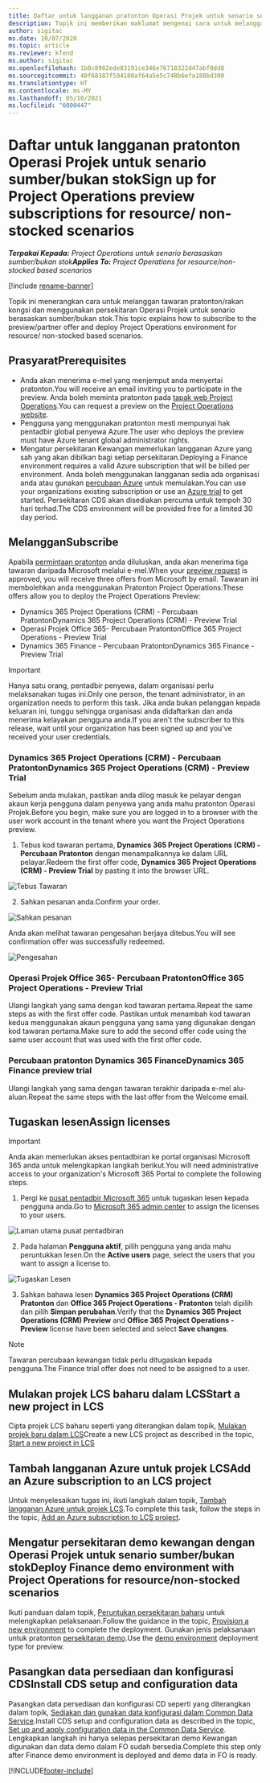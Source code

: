 ```yaml
---
title: Daftar untuk langganan pratonton Operasi Projek untuk senario sumber/bukan stok
description: Topik ini memberikan maklumat mengenai cara untuk melanggan dan menggunakan Operasi Projek untuk senario berasaskan sumber/bukan stok.
author: sigitac
ms.date: 10/07/2020
ms.topic: article
ms.reviewer: kfend
ms.author: sigitac
ms.openlocfilehash: 1b8c8982ede83191ce346e76718322d47abf0dd8
ms.sourcegitcommit: 40f68387f594180af64a5e5c748b6efa188bd300
ms.translationtype: HT
ms.contentlocale: ms-MY
ms.lasthandoff: 05/10/2021
ms.locfileid: "6000447"
---
```

# <a name="sign-up-for-project-operations-preview-subscriptions-for-resource-non-stocked-scenarios"></a><span data-ttu-id="3b1c2-103">Daftar untuk langganan pratonton Operasi Projek untuk senario sumber/bukan stok</span><span class="sxs-lookup"><span data-stu-id="3b1c2-103">Sign up for Project Operations preview subscriptions for resource/ non-stocked scenarios</span></span>

<span data-ttu-id="3b1c2-104">_**Terpakai Kepada:** Project Operations untuk senario berasaskan sumber/bukan stok_</span><span class="sxs-lookup"><span data-stu-id="3b1c2-104">_**Applies To:** Project Operations for resource/non-stocked based scenarios_</span></span>

[!include [rename-banner](~/includes/cc-data-platform-banner.md)]

<span data-ttu-id="3b1c2-105">Topik ini menerangkan cara untuk melanggan tawaran pratonton/rakan kongsi dan menggunakan persekitaran Operasi Projek untuk senario berasaskan sumber/bukan stok.</span><span class="sxs-lookup"><span data-stu-id="3b1c2-105">This topic explains how to subscribe to the preview/partner offer and deploy Project Operations environment for resource/ non-stocked based scenarios.</span></span>

## <a name="prerequisites"></a><span data-ttu-id="3b1c2-106">Prasyarat</span><span class="sxs-lookup"><span data-stu-id="3b1c2-106">Prerequisites</span></span>

- <span data-ttu-id="3b1c2-107">Anda akan menerima e-mel yang menjemput anda menyertai pratonton.</span><span class="sxs-lookup"><span data-stu-id="3b1c2-107">You will receive an email inviting you to participate in the preview.</span></span> <span data-ttu-id="3b1c2-108">Anda boleh meminta pratonton pada [tapak web Project Operations](https://dynamics.microsoft.com/en-us/project-operations/overview/).</span><span class="sxs-lookup"><span data-stu-id="3b1c2-108">You can request a preview on the [Project Operations website](https://dynamics.microsoft.com/en-us/project-operations/overview/).</span></span>
- <span data-ttu-id="3b1c2-109">Pengguna yang menggunakan pratonton mesti mempunyai hak pentadbir global penyewa Azure.</span><span class="sxs-lookup"><span data-stu-id="3b1c2-109">The user who deploys the preview must have Azure tenant global administrator rights.</span></span>
- <span data-ttu-id="3b1c2-110">Mengatur persekitaran Kewangan memerlukan langganan Azure yang sah yang akan dibilkan bagi setiap persekitaran.</span><span class="sxs-lookup"><span data-stu-id="3b1c2-110">Deploying a Finance environment requires a valid Azure subscription that will be billed per environment.</span></span> <span data-ttu-id="3b1c2-111">Anda boleh menggunakan langganan sedia ada organisasi anda atau gunakan [percubaan Azure](https://azure.microsoft.com/en-us/free/) untuk memulakan.</span><span class="sxs-lookup"><span data-stu-id="3b1c2-111">You can use your organizations existing subscription or use an [Azure trial](https://azure.microsoft.com/en-us/free/) to get started.</span></span> <span data-ttu-id="3b1c2-112">Persekitaran CDS akan disediakan percuma untuk tempoh 30 hari terhad.</span><span class="sxs-lookup"><span data-stu-id="3b1c2-112">The CDS environment will be provided free for a limited 30 day period.</span></span>

## <a name="subscribe"></a><span data-ttu-id="3b1c2-113">Melanggan</span><span class="sxs-lookup"><span data-stu-id="3b1c2-113">Subscribe</span></span>

<span data-ttu-id="3b1c2-114">Apabila [permintaan pratonton](https://forms.office.com/FormsPro/Pages/ResponsePage.aspx?id=v4j5cvGGr0GRqy180BHbR56j8lZs0FdAvwT75_WNFyxUMkRDV1NYQU5TNjE2VjhKOVBUNVg2R0s1NC4u) anda diluluskan, anda akan menerima tiga tawaran daripada Microsoft melalui e-mel.</span><span class="sxs-lookup"><span data-stu-id="3b1c2-114">When your [preview request](https://forms.office.com/FormsPro/Pages/ResponsePage.aspx?id=v4j5cvGGr0GRqy180BHbR56j8lZs0FdAvwT75_WNFyxUMkRDV1NYQU5TNjE2VjhKOVBUNVg2R0s1NC4u) is approved, you will receive three offers from Microsoft by email.</span></span> <span data-ttu-id="3b1c2-115">Tawaran ini membolehkan anda menggunakan Pratonton Project Operations:</span><span class="sxs-lookup"><span data-stu-id="3b1c2-115">These offers allow you to deploy the Project Operations Preview:</span></span>

- <span data-ttu-id="3b1c2-116">Dynamics 365 Project Operations (CRM) - Percubaan Pratonton</span><span class="sxs-lookup"><span data-stu-id="3b1c2-116">Dynamics 365 Project Operations (CRM) - Preview Trial</span></span>
- <span data-ttu-id="3b1c2-117">Operasi Projek Office 365- Percubaan Pratonton</span><span class="sxs-lookup"><span data-stu-id="3b1c2-117">Office 365 Project Operations - Preview Trial</span></span>
- <span data-ttu-id="3b1c2-118">Dynamics 365 Finance - Percubaan Pratonton</span><span class="sxs-lookup"><span data-stu-id="3b1c2-118">Dynamics 365 Finance - Preview Trial</span></span>

> [!IMPORTANT]
> <span data-ttu-id="3b1c2-119">Hanya satu orang, pentadbir penyewa, dalam organisasi perlu melaksanakan tugas ini.</span><span class="sxs-lookup"><span data-stu-id="3b1c2-119">Only one person, the tenant administrator, in an organization needs to perform this task.</span></span> <span data-ttu-id="3b1c2-120">Jika anda bukan pelanggan kepada keluaran ini, tunggu sehingga organisasi anda didaftarkan dan anda menerima kelayakan pengguna anda.</span><span class="sxs-lookup"><span data-stu-id="3b1c2-120">If you aren't the subscriber to this release, wait until your organization has been signed up and you've received your user credentials.</span></span>

### <a name="dynamics-365-project-operations-crm---preview-trial"></a><span data-ttu-id="3b1c2-121">Dynamics 365 Project Operations (CRM) - Percubaan Pratonton</span><span class="sxs-lookup"><span data-stu-id="3b1c2-121">Dynamics 365 Project Operations (CRM) - Preview Trial</span></span> 

<span data-ttu-id="3b1c2-122">Sebelum anda mulakan, pastikan anda dilog masuk ke pelayar dengan akaun kerja pengguna dalam penyewa yang anda mahu pratonton Operasi Projek.</span><span class="sxs-lookup"><span data-stu-id="3b1c2-122">Before you begin, make sure you are logged in to a browser with the user work account in the tenant where you want the Project Operations preview.</span></span>

1. <span data-ttu-id="3b1c2-123">Tebus kod tawaran pertama, **Dynamics 365 Project Operations (CRM) - Percubaan Pratonton** dengan menampalkannya ke dalam URL pelayar.</span><span class="sxs-lookup"><span data-stu-id="3b1c2-123">Redeem the first offer code, **Dynamics 365 Project Operations (CRM) - Preview Trial** by pasting it into the browser URL.</span></span>

![Tebus Tawaran](./media/16RedeemFirstOfferNew.png)

2. <span data-ttu-id="3b1c2-125">Sahkan pesanan anda.</span><span class="sxs-lookup"><span data-stu-id="3b1c2-125">Confirm your order.</span></span>

![Sahkan pesanan](./media/17ConfirmOrderNew.png)

<span data-ttu-id="3b1c2-127">Anda akan melihat tawaran pengesahan berjaya ditebus.</span><span class="sxs-lookup"><span data-stu-id="3b1c2-127">You will see confirmation offer was successfully redeemed.</span></span>

![Pengesahan](./media/18OrderConfirmationNew.png)

### <a name="office-365-project-operations---preview-trial"></a><span data-ttu-id="3b1c2-129">Operasi Projek Office 365- Percubaan Pratonton</span><span class="sxs-lookup"><span data-stu-id="3b1c2-129">Office 365 Project Operations - Preview Trial</span></span>

<span data-ttu-id="3b1c2-130">Ulangi langkah yang sama dengan kod tawaran pertama.</span><span class="sxs-lookup"><span data-stu-id="3b1c2-130">Repeat the same steps as with the first offer code.</span></span> <span data-ttu-id="3b1c2-131">Pastikan untuk menambah kod tawaran kedua menggunakan akaun pengguna yang sama yang digunakan dengan kod tawaran pertama.</span><span class="sxs-lookup"><span data-stu-id="3b1c2-131">Make sure to add the second offer code using the same user account that was used with the first offer code.</span></span>

### <a name="dynamics-365-finance-preview-trial"></a><span data-ttu-id="3b1c2-132">Percubaan pratonton Dynamics 365 Finance</span><span class="sxs-lookup"><span data-stu-id="3b1c2-132">Dynamics 365 Finance preview trial</span></span>

<span data-ttu-id="3b1c2-133">Ulangi langkah yang sama dengan tawaran terakhir daripada e-mel alu-aluan.</span><span class="sxs-lookup"><span data-stu-id="3b1c2-133">Repeat the same steps with the last offer from the Welcome email.</span></span>

## <a name="assign-licenses"></a><span data-ttu-id="3b1c2-134">Tugaskan lesen</span><span class="sxs-lookup"><span data-stu-id="3b1c2-134">Assign licenses</span></span>

> [!IMPORTANT]
> <span data-ttu-id="3b1c2-135">Anda akan memerlukan akses pentadbiran ke portal organisasi Microsoft 365 anda untuk melengkapkan langkah berikut.</span><span class="sxs-lookup"><span data-stu-id="3b1c2-135">You will need administrative access to your organization's Microsoft 365 Portal to complete the following steps.</span></span>

1. <span data-ttu-id="3b1c2-136">Pergi ke [pusat pentadbir Microsoft 365](https://portal.office.com/) untuk tugaskan lesen kepada pengguna anda.</span><span class="sxs-lookup"><span data-stu-id="3b1c2-136">Go to [Microsoft 365 admin center](https://portal.office.com/) to assign the licenses to your users.</span></span>

![Laman utama pusat pentadbiran](./media/14AdminPortal.png)

2. <span data-ttu-id="3b1c2-138">Pada halaman **Pengguna aktif**, pilih pengguna yang anda mahu peruntukkan lesen.</span><span class="sxs-lookup"><span data-stu-id="3b1c2-138">On the **Active users** page, select the users that you want to assign a license to.</span></span>

![Tugaskan Lesen](./media/15AssignLicenses.png)

3. <span data-ttu-id="3b1c2-140">Sahkan bahawa lesen **Dynamics 365 Project Operations (CRM) Pratonton** dan **Office 365 Project Operations - Pratonton** telah dipilih dan pilih **Simpan perubahan**.</span><span class="sxs-lookup"><span data-stu-id="3b1c2-140">Verify that the **Dynamics 365 Project Operations (CRM) Preview** and **Office 365 Project Operations - Preview** license have been selected and select **Save changes**.</span></span>

> [!NOTE]
> <span data-ttu-id="3b1c2-141">Tawaran percubaan kewangan tidak perlu ditugaskan kepada pengguna.</span><span class="sxs-lookup"><span data-stu-id="3b1c2-141">The Finance trial offer does not need to be assigned to a user.</span></span>

## <a name="start-a-new-project-in-lcs"></a><span data-ttu-id="3b1c2-142">Mulakan projek LCS baharu dalam LCS</span><span class="sxs-lookup"><span data-stu-id="3b1c2-142">Start a new project in LCS</span></span>

<span data-ttu-id="3b1c2-143">Cipta projek LCS baharu seperti yang diterangkan dalam topik, [Mulakan projek baru dalam LCS](create-lcs-project.md)</span><span class="sxs-lookup"><span data-stu-id="3b1c2-143">Create a new LCS project as described in the topic, [Start a new project in LCS](create-lcs-project.md)</span></span>

## <a name="add-an-azure-subscription-to-an-lcs-project"></a><span data-ttu-id="3b1c2-144">Tambah langganan Azure untuk projek LCS</span><span class="sxs-lookup"><span data-stu-id="3b1c2-144">Add an Azure subscription to an LCS project</span></span>

<span data-ttu-id="3b1c2-145">Untuk menyelesaikan tugas ini, ikuti langkah dalam topik, [Tambah langganan Azure untuk projek LCS](resource-add-azure-subscription-lcs-project.md).</span><span class="sxs-lookup"><span data-stu-id="3b1c2-145">To complete this task, follow the steps in the topic, [Add an Azure subscription to LCS project](resource-add-azure-subscription-lcs-project.md).</span></span>

## <a name="deploy-finance-demo-environment-with-project-operations-for-resourcenon-stocked-scenarios"></a><span data-ttu-id="3b1c2-146">Mengatur persekitaran demo kewangan dengan Operasi Projek untuk senario sumber/bukan stok</span><span class="sxs-lookup"><span data-stu-id="3b1c2-146">Deploy Finance demo environment with Project Operations for resource/non-stocked scenarios</span></span>

<span data-ttu-id="3b1c2-147">Ikuti panduan dalam topik, [Peruntukan persekitaran baharu](resource-provision-new-environment.md) untuk melengkapkan pelaksanaan.</span><span class="sxs-lookup"><span data-stu-id="3b1c2-147">Follow the guidance in the topic, [Provision a new environment](resource-provision-new-environment.md) to complete the deployment.</span></span> <span data-ttu-id="3b1c2-148">Gunakan jenis pelaksanaan untuk pratonton [persekitaran demo](/dynamics365/fin-ops-core/dev-itpro/deployment/deploy-demo-environment).</span><span class="sxs-lookup"><span data-stu-id="3b1c2-148">Use the [demo environment](/dynamics365/fin-ops-core/dev-itpro/deployment/deploy-demo-environment) deployment type for preview.</span></span> 

## <a name="install-cds-setup-and-configuration-data"></a><span data-ttu-id="3b1c2-149">Pasangkan data persediaan dan konfigurasi CDS</span><span class="sxs-lookup"><span data-stu-id="3b1c2-149">Install CDS setup and configuration data</span></span>

<span data-ttu-id="3b1c2-150">Pasangkan data persediaan dan konfigurasi CD seperti yang diterangkan dalam topik, [Sediakan dan gunakan data konfigurasi dalam Common Data Service](resource-apply-pro-setup-config-data.md).</span><span class="sxs-lookup"><span data-stu-id="3b1c2-150">Install CDS setup and configuration data as described in the topic, [Set up and apply configuration data in the Common Data Service](resource-apply-pro-setup-config-data.md).</span></span>
<span data-ttu-id="3b1c2-151">Lengkapkan langkah ini hanya selepas persekitaran demo Kewangan digunakan dan data demo dalam FO sudah bersedia.</span><span class="sxs-lookup"><span data-stu-id="3b1c2-151">Complete this step only after Finance demo environment is deployed and demo data in FO is ready.</span></span>


[!INCLUDE[footer-include](../includes/footer-banner.md)]